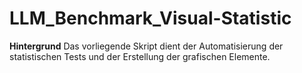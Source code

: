# LLM_Benchmark_Visual-Statistic

**Hintergrund**
Das vorliegende Skript dient der Automatisierung der statistischen Tests und der Erstellung der grafischen Elemente. 
